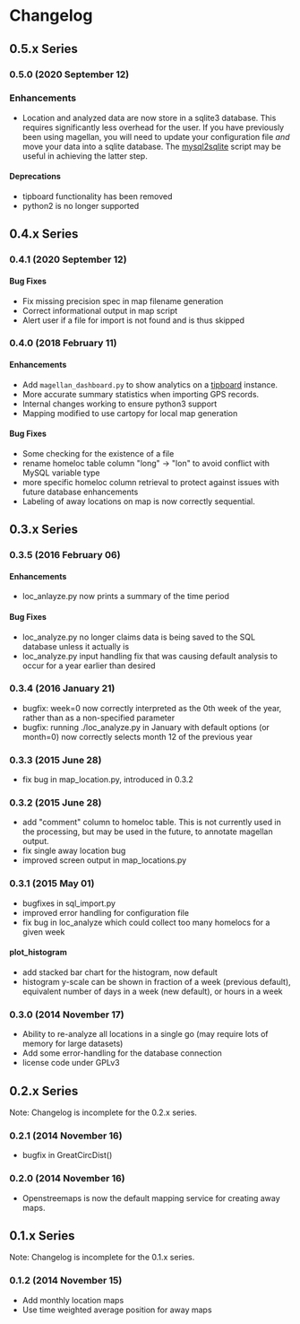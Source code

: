 # Changelog

## 0.5.x Series

### 0.5.0 (2020 September 12)

### Enhancements

* Location and analyzed data are now store in a sqlite3 database. This requires significantly less overhead for the user. If you have previously been using magellan, you will need to update your configuration file _and_ move your data into a sqlite database. The [mysql2sqlite](https://github.com/dumblob/mysql2sqlite) script may be useful in achieving the latter step.

#### Deprecations

* tipboard functionality has been removed
* python2 is no longer supported

## 0.4.x Series

### 0.4.1 (2020 September 12)

#### Bug Fixes

* Fix missing precision spec in map filename generation
* Correct informational output in map script
* Alert user if a file for import is not found and is thus skipped

### 0.4.0 (2018 February 11)

#### Enhancements

* Add `magellan_dashboard.py` to show analytics on a [tipboard](https://github.com/allegro/tipboard) instance.
* More accurate summary statistics when importing GPS records.
* Internal changes working to ensure python3 support
* Mapping modified to use cartopy for local map generation

#### Bug Fixes

* Some checking for the existence of a file
* rename homeloc table column "long" -> "lon" to avoid conflict with MySQL variable type
* more specific homeloc column retrieval to protect against issues with future database enhancements
* Labeling of away locations on map is now correctly sequential.

## 0.3.x Series

### 0.3.5 (2016 February 06)

#### Enhancements

* loc_anlayze.py now prints a summary of the time period

#### Bug Fixes

* loc_analyze.py no longer claims data is being saved to the SQL database unless it actually is
* loc_analyze.py input handling fix that was causing default analysis to occur for a year earlier than desired

### 0.3.4 (2016 January 21)

* bugfix: week=0 now correctly interpreted as the 0th week of the year, rather than as a non-specified parameter
* bugfix: running ./loc_analyze.py in January with default options (or month=0) now correctly selects month 12 of the previous year

### 0.3.3 (2015 June 28)

* fix bug in map_location.py, introduced in 0.3.2

### 0.3.2 (2015 June 28)

* add "comment" column to homeloc table. This is not currently used in the processing, but may be used in the future, to annotate magellan output.
* fix single away location bug
* improved screen output in map_locations.py

### 0.3.1 (2015 May 01)

* bugfixes in sql_import.py
* improved error handling for configuration file
* fix bug in loc_analyze which could collect too many homelocs for a given week

#### plot_histogram

* add stacked bar chart for the histogram, now default
* histogram y-scale can be shown in fraction of a week (previous default), equivalent number of days in a week (new default), or hours in a week

### 0.3.0 (2014 November 17)

* Ability to re-analyze all locations in a single go (may require lots of memory for large datasets)
* Add some error-handling for the database connection
* license code under GPLv3

## 0.2.x Series

Note: Changelog is incomplete for the 0.2.x series.

### 0.2.1 (2014 November 16)

* bugfix in GreatCircDist()

### 0.2.0 (2014 November 16)

* Openstreemaps is now the default mapping service for creating away maps.

## 0.1.x Series

Note: Changelog is incomplete for the 0.1.x series.

### 0.1.2 (2014 November 15)

* Add monthly location maps
* Use time weighted average position for away maps
